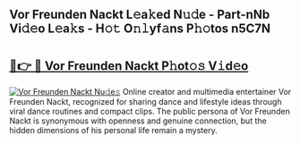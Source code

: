 ## Vor Freunden Nackt L𝚎a𝚔ed N𝚞𝚍e - Part-nNb Vi𝚍𝚎o L𝚎a𝚔s - H𝚘𝚝 O𝚗𝚕yf𝚊ns P𝚑𝚘tos n5C7N

# <h2><a href="http://kfbg4h0.oniu.top/?m=Vor+Freunden+Nackt">🔗👉 🔴 Vor Freunden Nackt P𝚑ot𝚘𝚜 V𝚒d𝚎o</a></h2>

[![Vor Freunden Nackt Nu𝚍e𝚜](https://i.imgur.com/0qMVB7G.gif)](http://kfbg4h0.oniu.top/?m=Vor+Freunden+Nackt)
Online creator and multimedia entertainer Vor Freunden Nackt, recognized for sharing dance and lifestyle ideas through viral dance routines and compact clips. The public persona of Vor Freunden Nackt is synonymous with openness and genuine connection, but the hidden dimensions of his personal life remain a mystery.  

